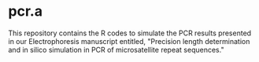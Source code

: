 # pcr.a
This repository contains the R codes to simulate the PCR results presented in our Electrophoresis manuscript entitled, "Precision length determination and in silico simulation in PCR of microsatellite repeat sequences."
